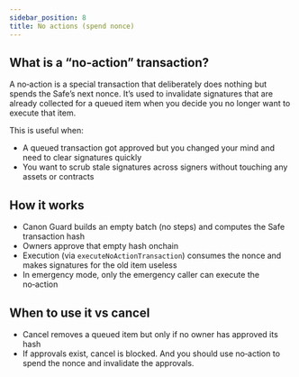 ```yaml
---
sidebar_position: 8
title: No actions (spend nonce)
---
```


## What is a “no‑action” transaction?

A no‑action is a special transaction that deliberately does nothing but spends the Safe’s next nonce. It’s used to invalidate signatures that are already collected for a queued item when you decide you no longer want to execute that item.

This is useful when:
- A queued transaction got approved but you changed your mind and need to clear signatures quickly
- You want to scrub stale signatures across signers without touching any assets or contracts

## How it works

- Canon Guard builds an empty batch (no steps) and computes the Safe transaction hash
- Owners approve that empty hash onchain
- Execution (via `executeNoActionTransaction`) consumes the nonce and makes signatures for the old item useless
- In emergency mode, only the emergency caller can execute the no‑action

## When to use it vs cancel

- Cancel removes a queued item but only if no owner has approved its hash
- If approvals exist, cancel is blocked. And you should use no‑action to spend the nonce and invalidate the approvals.
